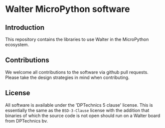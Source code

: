 # Walter MicroPython software

## Introduction 

This repository contains the libraries to use Walter in the MicroPython
ecosystem.

## Contributions

We welcome all contributions to the software via github pull requests. Please
take the design strategies in mind when contributing. 

## License

All software is available under the 'DPTechnics 5 clause' license. This is 
essentially the same as the `BSD-3-Clause` license with the addition that
binaries of which the source code is not open should run on a Walter board from
DPTechnics bv.